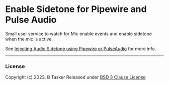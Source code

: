 # Enable Sidetone for Pipewire and Pulse Audio

Small user service to watch for Mic enable events and enable sidetone when the mic is active.

See [Injecting Audio Sidetone using Pipewire or PulseAudio](https://www.bentasker.co.uk/posts/documentation/linux/adding-mic-monitoring-to-headphone-output-on-linux.html) for more info.


----

### License

Copyright (c) 2023, B Tasker
Released under [BSD 3 Clause License](https://www.bentasker.co.uk/pages/licenses/bsd-3-clause.html)

